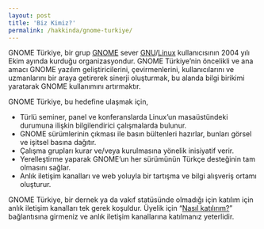```yaml
---
layout: post
title: 'Biz Kimiz?'
permalink: /hakkinda/gnome-turkiye/
---
```


GNOME Türkiye, bir grup [GNOME](https://www.gnome.org/) sever [GNU](https://www.gnu.org/)/[Linux](https://www.kernel.org/) kullanıcısının 2004 yılı Ekim ayında kurduğu organizasyondur. GNOME Türkiye’nin öncelikli ve ana amacı GNOME yazılım geliştiricilerini, çevirmenlerini, kullanıcılarını ve uzmanlarını bir araya getirerek sinerji oluşturmak, bu alanda bilgi birikimi yaratarak GNOME kullanımını artırmaktır.

GNOME Türkiye, bu hedefine ulaşmak için,

* Türlü seminer, panel ve konferanslarda Linux’un masaüstündeki durumuna ilişkin bilgilendirici çalışmalarda bulunur.
* GNOME sürümlerinin çıkması ile basın bültenleri hazırlar, bunları görsel ve işitsel basına dağıtır.
* Çalışma grupları kurar ve/veya kurulmasına yönelik inisiyatif verir.
* Yerelleştirme yaparak GNOME’un her sürümünün Türkçe desteğinin tam olmasını sağlar.
* Anlık iletişim kanalları ve web yoluyla bir tartışma ve bilgi alışveriş ortamı oluşturur.

GNOME Türkiye, bir dernek ya da vakıf statüsünde olmadığı için katılım için anlık iletişim kanalları tek gerek koşuldur. Üyelik için “[Nasıl katılırım?](/cevirilere-nasil-katilirim/)” bağlantısına girmeniz ve anlık iletişim kanallarına katılmanız yeterlidir.
